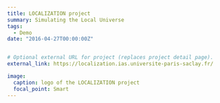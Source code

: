 ```yaml
---
title: LOCALIZATION project
summary: Simulating the Local Universe 
tags:
  - Demo
date: "2016-04-27T00:00:00Z"


# Optional external URL for project (replaces project detail page).
external_link: https://localization.ias.universite-paris-saclay.fr/

image:
  caption: logo of the LOCALIZATION project
  focal_point: Smart
---
```

